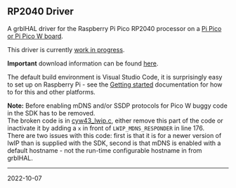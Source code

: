 ## RP2040 Driver

A grblHAL driver for the Raspberry Pi Pico RP2040 processor on a [Pi Pico or Pi Pico W board](https://www.raspberrypi.org/products/raspberry-pi-pico/).

This driver is currently [work in progress](https://github.com/terjeio/grblHAL/discussions/206#discussioncomment-318652).

__Important__ download information can be found [here](https://github.com/grblHAL/core/wiki/Compiling-GrblHAL).

The default build environment is Visual Studio Code, it is surprisingly easy to set up on Raspberry Pi - see the [Getting started](https://datasheets.raspberrypi.org/pico/getting-started-with-pico.pdf) documentation for how to for this and other platforms.

__Note:__ Before enabling mDNS and/or SSDP protocols for Pico W buggy code in the SDK has to be removed.  
The broken code is in [cyw43_lwip.c](https://github.com/georgerobotics/cyw43-driver/blob/195dfcc10bb6f379e3dea45147590db2203d3c7b/src/cyw43_lwip.c#L176-L184), either remove this part of the code or inactivate it by adding a `x` in front of `LWIP_MDNS_RESPONDER` in line 176.  
There are two issues with this code: first is that it is for a newer version of lwIP than is supplied with the SDK, second is that mDNS is enabled with a default hostname - not the run-time configurable hostname in from grblHAL.

---
2022-10-07
